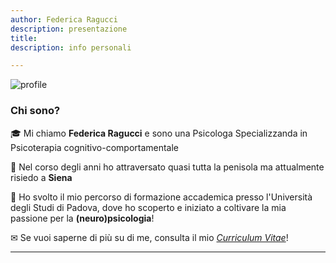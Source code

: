 ```yaml
---
author: Federica Ragucci
description: presentazione
title: 
description: info personali

---
```


![profile](images/landscape.png)

**<h3>Chi sono?</h3>**

🎓 Mi chiamo **Federica Ragucci** e sono una Psicologa Specializzanda in Psicoterapia cognitivo-comportamentale

📍   Nel corso degli anni ho attraversato quasi tutta la penisola ma attualmente risiedo a **Siena**

:brain: Ho svolto il mio percorso di formazione accademica presso l'Università degli Studi di Padova, dove ho scoperto e iniziato a coltivare la mia passione per la **(neuro)psicologia**!

✉ Se vuoi saperne di più su di me, consulta il mio [*Curriculum Vitae*](/files/cv.pdf)!


**********************************************

